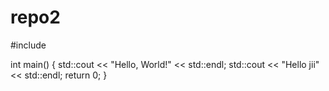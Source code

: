 # repo2

#include <iostream>

int main() {
    std::cout << "Hello, World!" << std::endl;
    std::cout << "Hello jii" << std::endl;
    return 0;
}
